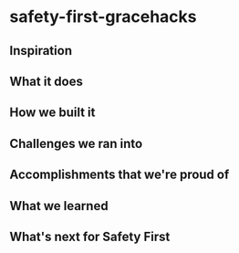 # safety-first-gracehacks

## Inspiration

## What it does

## How we built it

## Challenges we ran into

## Accomplishments that we're proud of

## What we learned

## What's next for Safety First
